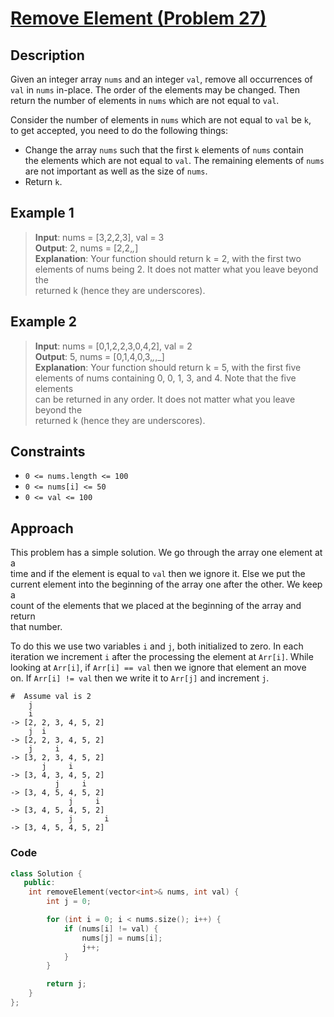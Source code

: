 # [Remove Element (Problem 27)](https://leetcode.com/problems/remove-element)

## Description

Given an integer array `nums` and an integer `val`, remove all occurrences of  
`val` in `nums` in-place. The order of the elements may be changed. Then  
return the number of elements in `nums` which are not equal to `val`.

Consider the number of elements in `nums` which are not equal to `val` be `k`,  
to get accepted, you need to do the following things:

- Change the array `nums` such that the first `k` elements of `nums` contain  
  the elements which are not equal to `val`. The remaining elements of `nums`  
  are not important as well as the size of `nums`.
- Return `k`.

## Example 1

> **Input**: nums = [3,2,2,3], val = 3  
> **Output**: 2, nums = [2,2,_,_]  
> **Explanation**: Your function should return k = 2, with the first two  
> elements of nums being 2. It does not matter what you leave beyond the  
> returned k (hence they are underscores).

## Example 2

> **Input**: nums = [0,1,2,2,3,0,4,2], val = 2  
> **Output**: 5, nums = [0,1,4,0,3,_,_,_]  
> **Explanation**: Your function should return k = 5, with the first five  
> elements of nums containing 0, 0, 1, 3, and 4. Note that the five elements  
> can be returned in any order. It does not matter what you leave beyond the  
> returned k (hence they are underscores).

## Constraints

- `0 <= nums.length <= 100`
- `0 <= nums[i] <= 50`
- `0 <= val <= 100`

## Approach

This problem has a simple solution. We go through the array one element at a  
time and if the element is equal to `val` then we ignore it. Else we put the  
current element into the beginning of the array one after the other. We keep a  
count of the elements that we placed at the beginning of the array and return  
that number.

To do this we use two variables `i` and `j`, both initialized to zero. In each  
iteration we increment `i` after the processing the element at `Arr[i]`. While  
looking at `Arr[i]`, if `Arr[i] == val` then we ignore that element an move  
on. If `Arr[i] != val` then we write it to `Arr[j]` and increment `j`.

```text
#  Assume val is 2
    j
    i
-> [2, 2, 3, 4, 5, 2]
    j  i
-> [2, 2, 3, 4, 5, 2]
    j     i
-> [3, 2, 3, 4, 5, 2]
       j     i
-> [3, 4, 3, 4, 5, 2]
          j     i
-> [3, 4, 5, 4, 5, 2]
             j     i
-> [3, 4, 5, 4, 5, 2]
             j       i
-> [3, 4, 5, 4, 5, 2]
```

### Code

```cpp
class Solution {
   public:
    int removeElement(vector<int>& nums, int val) {
        int j = 0;

        for (int i = 0; i < nums.size(); i++) {
            if (nums[i] != val) {
                nums[j] = nums[i];
                j++;
            }
        }

        return j;
    }
};
```
